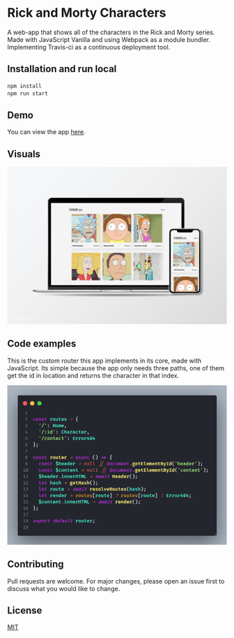 # Rick and Morty Characters

A web-app that shows all of the characters in the Rick and Morty series.
Made with JavaScript Vanilla and using Webpack as a module bundler.
Implementing Travis-ci as a continuous deployment tool.

## Installation and run local

```bash
npm install
npm run start
```

## Demo

You can view the app [here](https://dalejandro06.github.io/rickandmorty-spa/).

## Visuals

![](./img/mockup1.jpg)

## Code examples

This is the custom router this app implements in its core, made with JavaScript.
Its simple because the app only needs three paths, one of them get the id in location and returns the character in that index.

![](./img/router.png)

## Contributing

Pull requests are welcome. For major changes, please open an issue first to discuss what you would like to change.

## License

[MIT](https://choosealicense.com/licenses/mit/)

